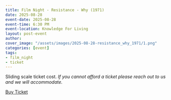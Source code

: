 ```yaml
---
title: Film Night - Resistance - Why (1971)
date: 2025-08-28
event-date: 2025-08-28
event-time: 6:30 PM
event-location: Knowledge For Living
layout: post-event
author: 
cover_image: "/assets/images/2025-08-28-resistance_why_1971/1.png"
categories: [event]
tags:
- film_night
- ticket
---
```


<p>Sliding scale ticket cost.
<i>If you cannot afford a ticket please reach out to us and we will accommodate.</i></p>
<div class="button-container">
    <div class="button">
    <a href="https://givebutter.com/DB1fVT" target="_blank">Buy Ticket</a>
    </div>
</div>